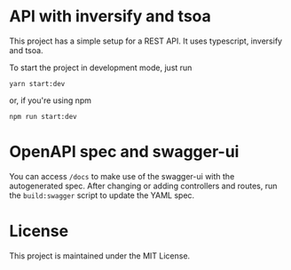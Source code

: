 # API with inversify and tsoa
This project has a simple setup for a REST API. It uses typescript, inversify and tsoa.

To start the project in development mode, just run 
```
yarn start:dev
```
or, if you're using npm
```
npm run start:dev
```

# OpenAPI spec and swagger-ui
You can access `/docs` to make use of the swagger-ui with the autogenerated spec. After changing or adding controllers and routes, run the `build:swagger` script to update the YAML spec.

# License
This project is maintained under the MIT License.
